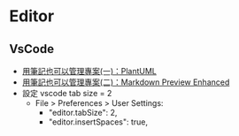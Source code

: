 # Editor

## VsCode

* [用筆記也可以管理專案(一)：PlantUML](https://jonny-huang.github.io/projects/01_plantuml/)
* [用筆記也可以管理專案(二)：Markdown Preview Enhanced](https://jonny-huang.github.io/projects/02_markdown_preview_enhanced/)
* 設定 vscode tab size = 2
  * File > Preferences > User Settings:
    * "editor.tabSize": 2,
    * "editor.insertSpaces": true,
